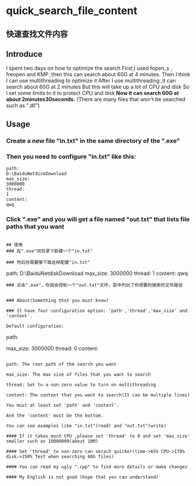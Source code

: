 ﻿# quick_search_file_content
## 快速查找文件内容

## Introduce
I spent two days on how to optimize the search
First,I used fopen_s , freopen and KMP ,then this can search about 60G at 4 minutes.
Then I think I can use multithreading to optimize it
After I use multithreading ,it can search about 60G at 2 minutes
But this will take up a lot of CPU and disk
So I set some limits to it to protect CPU and disk
**Now it can search 60G at about 2minutes30seconds.**
(There are many files that won't be searched such as ".dll")

## Usage
### Create a new file "in.txt" in the same directory of the ".exe"

### Then you need to configure "in.txt" like this:

```
path:
D:\BaiduNetdiskDownload
max_size:
3000000
thread:
1
content:
qwq
```

### Click ".exe" and you will get a file named "out.txt" that lists file paths that you want

```

## 使用
### 在".exe"同目录下新建一个"in.txt"

### 然后你需要像下面这样配置"in.txt"
```
path:
D:\BaiduNetdiskDownload
max_size:
3000000
thread:
1
content:
qwq
```
### 点击".exe"，你就会得到一个"out.txt"文件，其中列出了你想要的搜索的文件路径


### About(Something that you must know)

### It have four configuration option: 'path','thread','max_size' and 'content'.

Default configuration:
```
path:

max_size:
3000000
thread:
0
content:

```

path: The root path of the search you want

max_size: The max size of files that you want to search

thread: Set to a non-zero value to turn on multithreading

content: The content that you want to search(It can be multiple lines)

You must at least set 'path' and 'content'.

And the 'content' must be the bottom.

You can see examples like "in.txt"(read) and "out.txt"(write)

#### If it takes much CPU ,please set 'thread' to 0 and set 'max_size' smaller such as 10000000(about 10M)

#### Set 'thread' to non-zero can serach quicker(time->65% CPU->170% disk->150% Test when searching 60G files)

#### You can read my ugly ".cpp" to find more details or make changes 

#### My English is not good (hope that you can understand)

